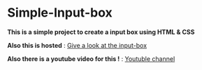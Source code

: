 # Simple-Input-box

**This is a simple project to create a input box using HTML & CSS**

**Also this is hosted** : [Give a look at the input-box](https://remindev.github.io/Youtube-contents/Simple-Input-Box/)

**Also there is a youtube video for this !** : [Youtuble channel](https://www.youtube.com/c/reminz)









